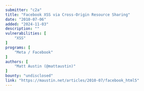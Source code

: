 ```yaml
---
submitter: "c2a"
title: "Facebook XSS via Cross-Origin Resource Sharing"
date: "2010-07-06"
added: "2024-11-03"
description: ""
vulnerabilities: [
    "XSS"
]
programs: [
    "Meta / Facebook"
]
authors: [
    "Matt Austin (@mattaustin)"
]
bounty: "undisclosed"
link: "https://maustin.net/articles/2010-07/facebook_html5"
---
```




